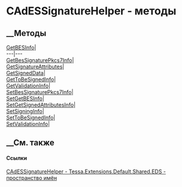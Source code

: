 # CAdESSignatureHelper - методы
##  __Методы
[GetBESInfo](M_Tessa_Extensions_Default_Shared_EDS_CAdESSignatureHelper_GetBESInfo.htm)|  
---|---  
[GetBesSignaturePkcs7Info](M_Tessa_Extensions_Default_Shared_EDS_CAdESSignatureHelper_GetBesSignaturePkcs7Info.htm)|  
[GetSignatureAttributes](M_Tessa_Extensions_Default_Shared_EDS_CAdESSignatureHelper_GetSignatureAttributes.htm)|  
[GetSignedData](M_Tessa_Extensions_Default_Shared_EDS_CAdESSignatureHelper_GetSignedData.htm)|  
[GetToBeSignedInfo](M_Tessa_Extensions_Default_Shared_EDS_CAdESSignatureHelper_GetToBeSignedInfo.htm)|  
[GetValidationInfo](M_Tessa_Extensions_Default_Shared_EDS_CAdESSignatureHelper_GetValidationInfo.htm)|  
[SetBesSignaturePkcs7Info](M_Tessa_Extensions_Default_Shared_EDS_CAdESSignatureHelper_SetBesSignaturePkcs7Info.htm)|  
[SetGetBESInfo](M_Tessa_Extensions_Default_Shared_EDS_CAdESSignatureHelper_SetGetBESInfo.htm)|  
[SetGetSignedAttributesInfo](M_Tessa_Extensions_Default_Shared_EDS_CAdESSignatureHelper_SetGetSignedAttributesInfo.htm)|  
[SetSigningInfo](M_Tessa_Extensions_Default_Shared_EDS_CAdESSignatureHelper_SetSigningInfo.htm)|  
[SetToBeSignedInfo](M_Tessa_Extensions_Default_Shared_EDS_CAdESSignatureHelper_SetToBeSignedInfo.htm)|  
[SetValidationInfo](M_Tessa_Extensions_Default_Shared_EDS_CAdESSignatureHelper_SetValidationInfo.htm)|  
## __См. также
#### Ссылки
[CAdESSignatureHelper -
](T_Tessa_Extensions_Default_Shared_EDS_CAdESSignatureHelper.htm)
[Tessa.Extensions.Default.Shared.EDS - пространство
имён](N_Tessa_Extensions_Default_Shared_EDS.htm)
